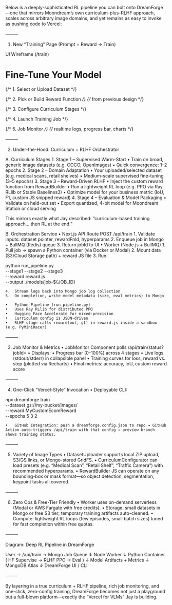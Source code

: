 Below is a deeply-sophisticated RL pipeline you can bolt onto DreamForge—one that mirrors Moondream’s own curriculum-plus-RLHF approach, scales across arbitrary image domains, and yet remains as easy to invoke as pushing code to Vercel:

⸻

1. New “Training” Page (Prompt + Reward → Train)

UI Wireframe (/train)

<div className="max-w-4xl mx-auto py-12 space-y-8">
  <h1 className="text-3xl font-bold">Fine-Tune Your Model</h1>

  {/* 1. Select or Upload Dataset */}
  <DatasetUploader />

  {/* 2. Pick or Build Reward Function */}
  <RewardBuilder />  {/* from previous design */}

  {/* 3. Configure Curriculum Stages */}
  <CurriculumConfigurator />

  {/* 4. Launch Training Job */}
  <LaunchButton />

  {/* 5. Job Monitor */}
  <JobMonitor />     {/* realtime logs, progress bar, charts */}
</div>


⸻

2. Under-the-Hood: Curriculum + RLHF Orchestrator

A. Curriculum Stages
	1.	Stage 1 – Supervised Warm-Start
• Train on broad, generic image datasets (e.g. COCO, OpenImages)
• Quick convergence: 1–2 epochs
	2.	Stage 2 – Domain Adaptation
• Your uploaded/selected dataset (e.g. medical scans, retail shelves)
• Medium-scale supervised fine-tuning (3–5 epochs)
	3.	Stage 3 – Reward-Driven RLHF
• Inject the custom reward function from RewardBuilder
• Run a lightweight RL loop (e.g. PPO via Ray RLlib or Stable Baselines3)
• Optimize model for your business metric (IoU, F1, custom JS snipped reward)
	4.	Stage 4 – Evaluation & Model Packaging
• Validate on held-out set
• Export quantized, 4-bit model for Moondream Station or cloud serving

This mirrors exactly what Jay described: “curriculum-based training approach… then RL at the end.”

B. Orchestration Service
	•	Next.js API Route POST /api/train
	1.	Validate inputs: dataset pointer, rewardFnId, hyperparams
	2.	Enqueue job in Mongo + BullMQ (Redis) queue
	3.	Return jobId to UI
	•	Worker (Node.js + BullMQ)
	1.	Pull job → spawn a Python container (via Docker or Modal)
	2.	Mount data (S3/Cloud Storage path) + reward JS file
	3.	Run:

python run_pipeline.py \
  --stage1 --stage2 --stage3 \
  --reward reward.js \
  --output ./models/job-${JOB_ID}


	4.	Stream logs back into Mongo job log collection
	5.	On completion, write model metadata (size, eval metrics) to Mongo

	•	Python Pipeline (run_pipeline.py)
	•	Uses Ray RLlib for distributed PPO
	•	Hugging Face Accelerate for mixed-precision
	•	Curriculum config is JSON-driven
	•	RLHF stage calls reward(out, gt) in reward.js inside a sandbox (e.g. PyMiniRacer)

⸻

3. Job Monitor & Metrics
	•	JobMonitor Component polls /api/train/status?jobId=
	•	Displays:
	•	Progress bar (0–100%) across 4 stages
	•	Live logs (stdout/stderr) in collapsible panel
	•	Training curves for loss, reward vs. step (plotted via Recharts)
	•	Final metrics: accuracy, IoU, custom reward score

⸻

4. One-Click “Vercel-Style” Invocation
	•	Deployable CLI:

npx dreamforge train \
  --dataset gs://my-bucket/images/ \
  --reward MyCustomEcomReward \
  --epochs 5 3 2


	•	GitHub Integration: push a dreamforge.config.json to repo → GitHub Action auto-triggers /api/train with that config → preview branch shows training status.

⸻

5. Variety of Image Types
	•	DatasetUploader supports local ZIP upload, S3/GS links, or Mongo-stored GridFS.
	•	CurriculumConfigurator can load presets (e.g. “Medical Scan”, “Retail Shelf”, “Traffic Camera”) with recommended hyperparams.
	•	RewardBuilder JS can operate on any bounding-box or mask format—so object detection, segmentation, keypoint tasks all covered.

⸻

6. Zero Ops & Free-Tier Friendly
	•	Worker uses on-demand serverless (Modal or AWS Fargate with free credits).
	•	Storage: small datasets in Mongo or free S3 tier; temporary training artifacts auto-cleaned.
	•	Compute: lightweight RL loops (few episodes, small batch sizes) tuned for fast completion within free quotas.

⸻

Diagram: Deep RL Pipeline in DreamForge

User → /api/train → Mongo Job Queue
            ↓
        Node Worker
            ↓
     Python Container
( HF Supervise → RLHF PPO → Eval )
            ↓
    Model Artifacts + Metrics
            ↓
        MongoDB Atlas
            ↓
     DreamForge UI / CLI


⸻

By layering in a true curriculum + RLHF pipeline, rich job monitoring, and one-click, zero-config training, DreamForge becomes not just a playground but a full-blown platform—exactly the “Vercel for VLMs” Jay is building.